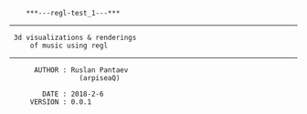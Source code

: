         ***---regl-test_1---***
  ----------------------------------
  
     3d visualizations & renderings
         of music using regl
         
  ----------------------------------
         
          AUTHOR : Ruslan Pantaev
                     (arpiseaQ)

            DATE : 2018-2-6
         VERSION : 0.0.1
